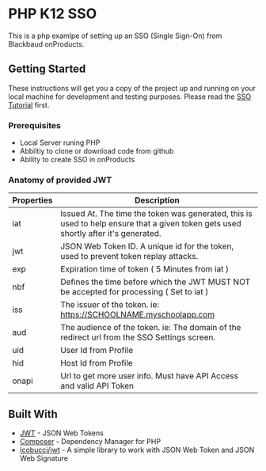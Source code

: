 # PHP K12 SSO

This is a php examlpe of setting up an SSO (Single Sign-On) from Blackbaud onProducts.

## Getting Started

These instructions will get you a copy of the project up and running on your local machine for development and testing purposes. Please read the [SSO Tutorial](http://on-api.developer.blackbaud.com/tutorials/jwt-sso/) first.

### Prerequisites
* Local Server runing PHP
* Abbiltiy to clone or download code from github
* Ability to create SSO in onProducts

### Anatomy of provided JWT
Properties | Description
------------ | -------------
iat | Issued At. The time the token was generated, this is used to help ensure that a given token gets used shortly after it's generated. 
jwt | JSON Web Token ID. A unique id for the token, used to prevent token replay attacks.
exp | Expiration time of token ( 5 Minutes from iat )
nbf | Defines the time before which the JWT MUST NOT be accepted for processing ( Set to iat )
iss | The issuer of the token. ie: https://SCHOOLNAME.myschoolapp.com
aud | The audience of the token. ie: The domain of the redirect url from the SSO Settings screen.
uid | User Id from Profile
hid | Host Id from Profile
onapi | Url to get more user info. Must have API Access and valid API Token




## Built With

* [JWT](https://jwt.io/) - JSON Web Tokens
* [Composer](https://getcomposer.org/) - Dependency Manager for PHP
* [lcobucci/jwt](https://github.com/lcobucci/jwt) - A simple library to work with JSON Web Token and JSON Web Signature
